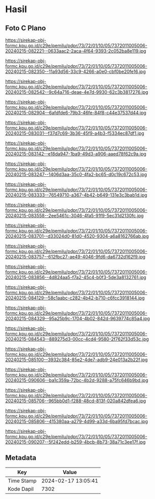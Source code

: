 # Hasil

## Foto C Plano

https://sirekap-obj-formc.kpu.go.id/c29e/pemilu/pdpr/73/72/01/10/05/7372011005006-20240215-082221--0633aac2-2aca-4f64-9393-2c052ba8e119.jpg

https://sirekap-obj-formc.kpu.go.id/c29e/pemilu/pdpr/73/72/01/10/05/7372011005006-20240215-082350--11a93d56-33c9-4266-a0e0-cbf0be20fe16.jpg

https://sirekap-obj-formc.kpu.go.id/c29e/pemilu/pdpr/73/72/01/10/05/7372011005006-20240215-082542--9c64a716-deae-4e7d-9930-62c3b3817276.jpg

https://sirekap-obj-formc.kpu.go.id/c29e/pemilu/pdpr/73/72/01/10/05/7372011005006-20240215-082904--6afdfde6-79b3-46fe-84f8-c44e37537d44.jpg

https://sirekap-obj-formc.kpu.go.id/c29e/pemilu/pdpr/73/72/01/10/05/7372011005006-20240215-083031--f37d7c69-3b36-45f9-a4b3-f5334ec87df1.jpg

https://sirekap-obj-formc.kpu.go.id/c29e/pemilu/pdpr/73/72/01/10/05/7372011005006-20240215-083142--e18da947-1ba9-49d3-a906-aaed78f62c9a.jpg

https://sirekap-obj-formc.kpu.go.id/c29e/pemilu/pdpr/73/72/01/10/05/7372011005006-20240215-083247--1406d3aa-35c0-4fa2-bc65-d0c19c672c53.jpg

https://sirekap-obj-formc.kpu.go.id/c29e/pemilu/pdpr/73/72/01/10/05/7372011005006-20240215-083333--76549710-a367-4b42-b649-131e3c3bab1d.jpg

https://sirekap-obj-formc.kpu.go.id/c29e/pemilu/pdpr/73/72/01/10/05/7372011005006-20240215-083558--2ee5461c-3046-4fa5-91f9-5ec31d2130fc.jpg

https://sirekap-obj-formc.kpu.go.id/c29e/pemilu/pdpr/73/72/01/10/05/7372011005006-20240215-083701--d33024d0-81d0-4520-9304-a6a8162766ab.jpg

https://sirekap-obj-formc.kpu.go.id/c29e/pemilu/pdpr/73/72/01/10/05/7372011005006-20240215-083757--612fbc27-ae49-4046-9fd6-da6732d162f9.jpg

https://sirekap-obj-formc.kpu.go.id/c29e/pemilu/pdpr/73/72/01/10/05/7372011005006-20240215-083856--4d824aa5-f7a2-45c4-b0f3-5de3a8132761.jpg

https://sirekap-obj-formc.kpu.go.id/c29e/pemilu/pdpr/73/72/01/10/05/7372011005006-20240215-084129--58c1aabc-c282-4b42-b710-c6fcc3918144.jpg

https://sirekap-obj-formc.kpu.go.id/c29e/pemilu/pdpr/73/72/01/10/05/7372011005006-20240215-084329--95a25b9c-1704-4b02-842d-9639774c85a4.jpg

https://sirekap-obj-formc.kpu.go.id/c29e/pemilu/pdpr/73/72/01/10/05/7372011005006-20240215-084543--889275d3-00cc-4cd4-9580-2f762f33d53c.jpg

https://sirekap-obj-formc.kpu.go.id/c29e/pemilu/pdpr/73/72/01/10/05/7372011005006-20240215-085100--3932c384-85e2-4de7-adb9-24e013a2b22f.jpg

https://sirekap-obj-formc.kpu.go.id/c29e/pemilu/pdpr/73/72/01/10/05/7372011005006-20240215-090606--ba1c359a-72bc-4b2d-9288-a75fc646b9bd.jpg

https://sirekap-obj-formc.kpu.go.id/c29e/pemilu/pdpr/73/72/01/10/05/7372011005006-20240215-085706--965bb0d1-f288-48cd-813f-020a842dfea6.jpg

https://sirekap-obj-formc.kpu.go.id/c29e/pemilu/pdpr/73/72/01/10/05/7372011005006-20240215-085806--415380aa-a279-4d99-a33d-6ba95fd7bcac.jpg

https://sirekap-obj-formc.kpu.go.id/c29e/pemilu/pdpr/73/72/01/10/05/7372011005006-20240215-090207--5f242edd-b259-4bcb-8b73-38a71c3ee17f.jpg


## Metadata

| Key        | Value               |
| ---------- | ------------------- |
| Time Stamp | 2024-02-17 13:05:41 |
| Kode Dapil | 7302                |



